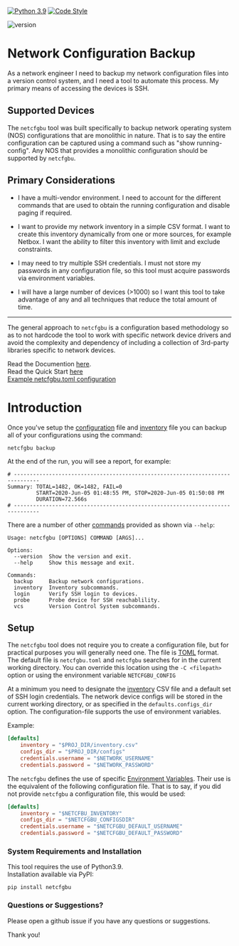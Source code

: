 [![Python 3.9](https://img.shields.io/badge/python-3.9-blue.svg)](https://www.python.org/downloads/release/python-390/)
[![Code Style](https://img.shields.io/badge/code%20style-black-000000.svg)](https://github.com/ambv/black)

![version](docs/version.svg)

# Network Configuration Backup

As a network engineer I need to backup my network configuration files into a
version control system, and I need a tool to automate this process.  My primary
means of accessing the devices is SSH.

## Supported Devices

The `netcfgbu` tool was built specifically to backup network operating system (NOS)
configurations that are monolithic in nature.  That is to say the entire
configuration can be captured using a command such as "show running-config".  Any
NOS that provides a monolithic configuration should be supported by `netcfgbu`.

## Primary Considerations

* I have a multi-vendor environment. I need to account for the different commands
that are used to obtain the running configuration and disable paging if
required.

* I want to provide my network inventory in a simple CSV format.  I want to
create this inventory dynamically from one or more sources, for example Netbox.
I want the ability to filter this inventory with limit and exclude constraints.

* I may need to try multiple SSH credentials.  I must not store my passwords in
any configuration file, so this tool must acquire passwords via environment
variables.

* I will have a large number of devices (>1000) so I want this tool to take
advantage of any and all techniques that reduce the total amount of time.

---

The general approach to `netcfgbu` is a configuration based methodology so as
to not hardcode the tool to work with specific network device drivers
and avoid the complexity and dependency of including a collection of 3rd-party
libraries specific to network devices.

Read the Documention [here](docs/TOC.md).<br/>
Read the Quick Start [here](docs/QuickStart.md)<br/>
[Example netcfgbu.toml configuration](netcfgbu.toml)<br/>

# Introduction

Once you've setup the [configuration](docs/configuration-file.md) file and
[inventory](docs/inventory.md) file you can backup all of your configurations
using the command:

```shell script
netcfgbu backup
```

At the end of the run, you will see a report, for example:

```shell script
# ------------------------------------------------------------------------------
Summary: TOTAL=1482, OK=1482, FAIL=0
         START=2020-Jun-05 01:48:55 PM, STOP=2020-Jun-05 01:50:08 PM
         DURATION=72.566s
# ------------------------------------------------------------------------------
```

There are a number of other [commands](docs/commands.md) provided as shown via `--help`:

```text
Usage: netcfgbu [OPTIONS] COMMAND [ARGS]...

Options:
  --version  Show the version and exit.
  --help     Show this message and exit.

Commands:
  backup     Backup network configurations.
  inventory  Inventory subcommands.
  login      Verify SSH login to devices.
  probe      Probe device for SSH reachablility.
  vcs        Version Control System subcommands.
```

## Setup

The `netcfgbu` tool does not require you to create a configuration file, but
for practical purposes you will generally need one.  The file is
[TOML](https://github.com/toml-lang/toml) format.  The default file is
`netcfgbu.toml` and `netcfgbu` searches for in the current working directory.
You can override this location using the `-C <filepath>` option or using the
environment variable `NETCFGBU_CONFIG`

At a minimum you need to designate the [inventory](docs/inventory.md) CSV file and
a default set of SSH login credentials.  The network device configs will be
stored in the current working directory, or as specified in the `defaults.configs_dir`
option.  The configuration-file supports the use of environment variables.

Example:

```toml
[defaults]
    inventory = "$PROJ_DIR/inventory.csv"
    configs_dir = "$PROJ_DIR/configs"
    credentials.username = "$NETWORK_USERNAME"
    credentials.password = "$NETWORK_PASSWORD"
```

The `netcfgbu` defines the use of specific [Environment Variables](docs/environment_variables.md).  Their
use is the equivalent of the following configuration file.  That is to say, if you did not provide `netcfgbu` a
configuration file, this would be used:

```toml
[defaults]
    inventory = "$NETCFBU_INVENTORY"
    configs_dir = "$NETCFGBU_CONFIGSDIR"
    credentials.username = "$NETCFGBU_DEFAULT_USERNAME"
    credentials.password = "$NETCFGBU_DEFAULT_PASSWORD"
```

### System Requirements and Installation

This tool requires the use of Python3.9.<br/>
Installation available via PyPI:

```shell script
pip install netcfgbu
```

### Questions or Suggestions?

Please open a github issue if you have any questions or suggestions.

Thank you!
